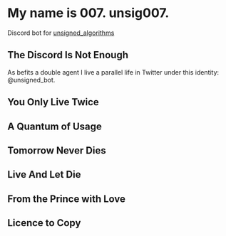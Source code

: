 # My name is 007. unsig007.

Discord bot for [unsigned_algorithms](https://t.co/vFBucZpnLI)

## The Discord Is Not Enough
As befits a double agent I live a parallel life in Twitter under this identity: @unsigned_bot.

## You Only Live Twice


## A Quantum of Usage


## Tomorrow Never Dies


## Live And Let Die


## From the Prince with Love


## Licence to Copy

